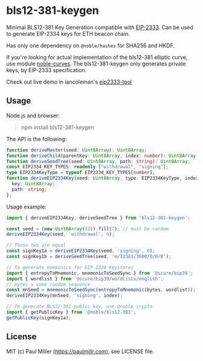 # bls12-381-keygen

Minimal BLS12-381 Key Generation compatible with [EIP-2333](https://eips.ethereum.org/EIPS/eip-2333).
Can be used to generate EIP-2334 keys for ETH beacon chain.

Has only one dependency on `@noble/hashes` for SHA256 and HKDF.

If you're looking for actual implementation of the bls12-381 elliptic curve,
use module [noble-curves](https://github.com/paulmillr/noble-curves).
The bls12-381-keygen only generates private keys, by EIP-2333 specification.

Check out live demo in iancoleman's [eip2333-tool](https://iancoleman.io/eip2333/)

## Usage

Node.js and browser:

> npm install bls12-381-keygen

The API is the following:

```typescript
function deriveMaster(seed: Uint8Array): Uint8Array;
function deriveChild(parentKey: Uint8Array, index: number): Uint8Array;
function deriveSeedTree(seed: Uint8Array, path: string): Uint8Array;
const EIP2334_KEY_TYPES: readonly ["withdrawal", "signing"];
type EIP2334KeyType = typeof EIP2334_KEY_TYPES[number];
function deriveEIP2334Key(seed: Uint8Array, type: EIP2334KeyType, index: number): {
  key: Uint8Array;
  path: string;
};
```

Usage example:

```ts
import { deriveEIP2334Key, deriveSeedTree } from 'bls12-381-keygen';

const seed = (new Uint8Array(32)).fill(7); // must be random
deriveEIP2334Key(seed, 'withdrawal', 6);

// Those two are equal
const signKey1a = deriveEIP2334Key(seed, 'signing', 0);
const signKey1b = deriveSeedTree(seed, 'm/12381/3600/0/0/0');

// To generate mnemonics for EIP-2334 keystores
import { entropyToMnemonic, mnemonicToSeedSync } from '@scure/bip39';
import { wordlist } from '@scure/bip39/wordlists/english';
// bytes = some random sequence
const mnSeed = mnemonicToSeedSync(entropyToMnemonic(bytes, wordlist));
deriveEIP2334Key(mnSeed, 'signing', index);

// To generate BLS12-381 public key, use @noble crypto
import { getPublicKey } from '@noble/bls12-381';
getPublicKey(signKey1a);
```

## License

MIT (c) Paul Miller [(https://paulmillr.com)](https://paulmillr.com), see LICENSE file.
